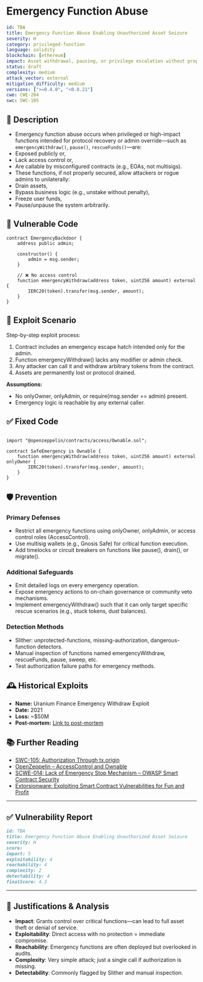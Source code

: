 # Emergency Function Abuse

```YAML
id: TBA
title: Emergency Function Abuse Enabling Unauthorized Asset Seizure 
severity: H
category: privileged-function
language: solidity
blockchain: [ethereum]
impact: Asset withdrawal, pausing, or privilege escalation without proper governance
status: draft
complexity: medium
attack_vector: external
mitigation_difficulty: medium
versions: [">=0.4.0", "<0.8.21"]
cwe: CWE-284
swc: SWC-105
```

## 📝 Description

- Emergency function abuse occurs when privileged or high-impact functions intended for protocol recovery or admin override—such as `emergencyWithdraw()`, `pause()`, `rescueFunds()`—are:
- Exposed publicly or,
- Lack access control or,
- Are callable by misconfigured contracts (e.g., EOAs, not multisigs).
- These functions, if not properly secured, allow attackers or rogue admins to unilaterally:
- Drain assets,
- Bypass business logic (e.g., unstake without penalty),
- Freeze user funds,
- Pause/unpause the system arbitrarily.

## 🚨 Vulnerable Code

```solidity
contract EmergencyBackdoor {
    address public admin;

    constructor() {
        admin = msg.sender;
    }

    // ❌ No access control
    function emergencyWithdraw(address token, uint256 amount) external {
        IERC20(token).transfer(msg.sender, amount);
    }
}
```

## 🧪 Exploit Scenario

Step-by-step exploit process:

1. Contract includes an emergency escape hatch intended only for the admin.
2. Function emergencyWithdraw() lacks any modifier or admin check.
3. Any attacker can call it and withdraw arbitrary tokens from the contract.
4. Assets are permanently lost or protocol drained.

**Assumptions:**

- No onlyOwner, onlyAdmin, or require(msg.sender == admin) present.
- Emergency logic is reachable by any external caller.

## ✅ Fixed Code

```solidity

import "@openzeppelin/contracts/access/Ownable.sol";

contract SafeEmergency is Ownable {
    function emergencyWithdraw(address token, uint256 amount) external onlyOwner {
        IERC20(token).transfer(msg.sender, amount);
    }
}
```

## 🛡️ Prevention

### Primary Defenses

- Restrict all emergency functions using onlyOwner, onlyAdmin, or access control roles (AccessControl).
- Use multisig wallets (e.g., Gnosis Safe) for critical function execution.
- Add timelocks or circuit breakers on functions like pause(), drain(), or migrate().

### Additional Safeguards

- Emit detailed logs on every emergency operation.
- Expose emergency actions to on-chain governance or community veto mechanisms.
- Implement emergencyWithdraw() such that it can only target specific rescue scenarios (e.g., stuck tokens, dust balances).

### Detection Methods

- Slither: unprotected-functions, missing-authorization, dangerous-function detectors.
- Manual inspection of functions named emergencyWithdraw, rescueFunds, pause, sweep, etc.
- Test authorization failure paths for emergency methods.

## 🕰️ Historical Exploits

- **Name:** Uranium Finance Emergency Withdraw Exploit 
- **Date:** 2021 
- **Loss:** ~$50M 
- **Post-mortem:** [Link to post-mortem](https://rekt.news/uranium-rekt/) 

## 📚 Further Reading

- [SWC-105: Authorization Through tx.origin](https://swcregistry.io/docs/SWC-105) 
- [OpenZeppelin – AccessControl and Ownable](https://docs.openzeppelin.com/contracts/4.x/access-control) 
- [SCWE-014: Lack of Emergency Stop Mechanism – OWASP Smart Contract Security](https://scs.owasp.org/SCWE/SCSVS-CODE/SCWE-014/) 
- [Extorsionware: Exploiting Smart Contract Vulnerabilities for Fun and Profit](https://arxiv.org/pdf/2203.09843.pdf)

---

## ✅ Vulnerability Report

```markdown
id: TBA
title: Emergency Function Abuse Enabling Unauthorized Asset Seizure 
severity: H
score:
impact: 5         
exploitability: 4 
reachability: 4   
complexity: 2     
detectability: 4  
finalScore: 4.3
```

---

## 📄 Justifications & Analysis

- **Impact**: Grants control over critical functions—can lead to full asset theft or denial of service.
- **Exploitability**: Direct access with no protection = immediate compromise.
- **Reachability**: Emergency functions are often deployed but overlooked in audits.
- **Complexity**: Very simple attack; just a single call if authorization is missing.
- **Detectability**: Commonly flagged by Slither and manual inspection.
